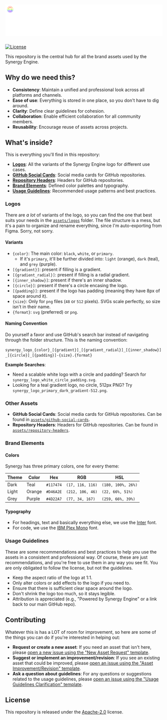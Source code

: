 # ![brand-assets](https://github.com/Synergy-Engine/brand-assets/blob/main/assets/repository-headers/asset%20repo%20header.png?raw=true)

[![License](https://img.shields.io/github/license/Synergy-Engine/brand-assets?style=flat)](https://github.com/Synergy-Engine/brand-assets/blob/main/LICENSE)

This repository is the central hub for all the brand assets used by the Synergy Engine.


## Why do we need this?

* **Consistency**: Maintain a unified and professional look across all platforms and channels.
* **Ease of use**: Everything is stored in one place, so you don't have to dig around.
* **Clarity**: Define clear guidelines for cohesion.
* **Collaboration**: Enable efficient collaboration for all community members.
* **Reusability**: Encourage reuse of assets across projects.


## What's inside?

This is everything you'll find in this repository:

* [**Logos**](#logos): All the variants of the Synergy Engine logo for different use cases.
* [**GitHub Social Cards**](#other-assets): Social media cards for GitHub repositories.
* [**Repository Headers**](#other-assets): Headers for GitHub repositories.
* [**Brand Elements**](#brand-elements): Defined color palettes and typography.
* [**Usage Guidelines**](#usage-guidelines): Recommended usage patterns and best practices.

### Logos

There are *a lot* of variants of the logo, so you can find the one that best suits your needs in the [`assets/logos`](https://github.com/Synergy-Engine/brand-assets/tree/main/assets/logos) folder. The file structure is a mess, but it's a pain to organize and rename everything, since I'm auto-exporting from Figma. Sorry, not sorry.

#### Variants

* `{color}`: The main color: `black`, `white`, or `primary`.
    * If it's `primary`, it'll be further divided into: `light` (orange), `dark` (teal), and `grey` (purple).
* `[{gradient}]`: present if filling is a gradient.
* `[{gradient_radial}]`: present if filling is a radial gradient.
* `[{inner_shadow}]`: present if there's an inner shadow.
* `[{circle}]`: present if there's a circle encasing the logo.
* `[{padding}]`: present if the logo has padding (meaning they have 8px of space around it).
* `{size}`: Only for `png` files (`48` or `512` pixels). SVGs scale perfectly, so size isn't in their name.
* `{format}`: `svg` (preferred) or `png`.

#### Naming Convention

Do yourself a favor and use GitHub's search bar instead of navigating through the folder structure. This is the naming convention:

`synergy_logo_{color}_[{gradient}]_[{gradient_radial}]_[{inner_shadow}]_[{circle}]_[{padding}]-{size}.{format}`

**Example Searches**:

* Need a scalable white logo with a circle and padding? Search for `synergy_logo_white_circle_padding.svg`.
* Looking for a teal gradient logo, no circle, 512px PNG? Try `synergy_logo_primary_dark_gradient-512.png`.

### Other Assets

* **GitHub Social Cards**: Social media cards for GitHub repositories. Can be found in [`assets/github-social-cards`](https://github.com/Synergy-Engine/brand-assets/tree/main/assets/github-social-cards).
* **Repository Headers**: Headers for GitHub repositories. Can be found in [`assets/repository-headers`](https://github.com/Synergy-Engine/brand-assets/tree/main/assets/repository-headers).

### Brand Elements

#### Colors

Synergy has three primary colors, one for every theme:

| Theme | Color | Hex | RGB | HSL |
| --- | --- | --- | --- | --- |
| Dark | Teal | `#117474` | `(17, 116, 116)` | `(180, 100%, 26%)` |
| Light | Orange | `#D46A2E` | `(212, 106, 46)` | `(22, 66%, 51%)` |
| Grey | Purple | `#4D22A7` | `(77, 34, 167)` | `(259, 66%, 39%)` |

#### Typography

* For headings, text and basically everything else, we use the [Inter](https://fonts.google.com/specimen/Inter) font.
* For code, we use the [IBM Plex Mono](https://fonts.google.com/specimen/IBM+Plex+Mono) font.

### Usage Guidelines

These are some recommendations and best practices to help you use the assets in a consistent and professional way. Of course, these are just recommendations, and you're free to use them in any way you see fit. You are only obligated to follow the license, but not the guidelines.

* Keep the aspect ratio of the logo at 1:1.
* Only alter colors or add effects to the logo if you need to.
* Ensure that there is sufficient clear space around the logo.
* Don't shrink the logo too much, so it stays legible.
* Attribution is appreciated (e.g., "Powered by Synergy Engine" or a link back to our main GitHub repo).


## Contributing

Whatever this is has a LOT of room for improvement, so here are some of the things you can do if you're interested in helping out:

* **Request or create a new asset**: If you need an asset that isn't here, please [open a new issue using the "New Asset Request" template](https://github.com/Synergy-Engine/brand-assets/issues/new?template=new-asset-request.md).
* **Suggest or implement an improvement/revision**: If you see an existing asset that could be improved, please [open an issue using the "Asset Improvement/Revision" template](https://github.com/Synergy-Engine/brand-assets/issues/new?template=asset-improvement-revision.md).
* **Ask a question about guidelines**: For any questions or suggestions related to the usage guidelines, please [open an issue using the "Usage Guidelines Clarification" template](https://github.com/Synergy-Engine/brand-assets/issues/new?template=usage-guidelines-clarification.md).


## License

This repository is released under the [Apache-2.0](https://github.com/Synergy-Engine/brand-assets/blob/main/LICENSE) license.
